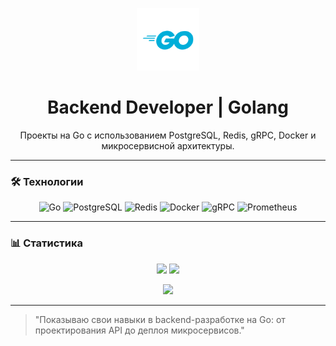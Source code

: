 <p align="center">
  <img width="100" src="https://raw.githubusercontent.com/github/explore/80688e429a7d4ef2fca1e82350fe8e3517d3494d/topics/go/go.png" alt="Go logo"/>
</p>

<h1 align="center">Backend Developer | Golang </h1>

<p align="center">
  Проекты на Go с использованием PostgreSQL, Redis, gRPC, Docker и микросервисной архитектуры.
</p>

---

### 🛠️ Технологии
<p align="center">
  <img src="https://img.shields.io/badge/Go-00ADD8?style=for-the-badge&logo=go&logoColor=white" alt="Go"/>
  <img src="https://img.shields.io/badge/PostgreSQL-316192?style=for-the-badge&logo=postgresql&logoColor=white" alt="PostgreSQL"/>
  <img src="https://img.shields.io/badge/Redis-DC382D?style=for-the-badge&logo=redis&logoColor=white" alt="Redis"/>
  <img src="https://img.shields.io/badge/Docker-2496ED?style=for-the-badge&logo=docker&logoColor=white" alt="Docker"/>
  <img src="https://img.shields.io/badge/gRPC-7959C4?style=for-the-badge&logo=grpc&logoColor=white" alt="gRPC"/>
  <img src="https://img.shields.io/badge/Prometheus-E6522C?style=for-the-badge&logo=prometheus&logoColor=white" alt="Prometheus"/>
</p>

---

### 📊 Статистика

<p align="center">
  <img src="https://github-readme-stats.vercel.app/api?username=твой-юзер&show_icons=true&theme=radical&hide_border=true" width="48%"/>
  <img src="https://github-readme-stats.vercel.app/api/top-langs/?username=твой-юзер&layout=compact&theme=radical&hide_border=true" width="48%"/>
</p>

<p align="center">
  <img src="https://github-readme-streak-stats.herokuapp.com/?user=твой-юзер&theme=radical&hide_border=true" />
</p>

---

> "Показываю свои навыки в backend-разработке на Go: от проектирования API до деплоя микросервисов."
